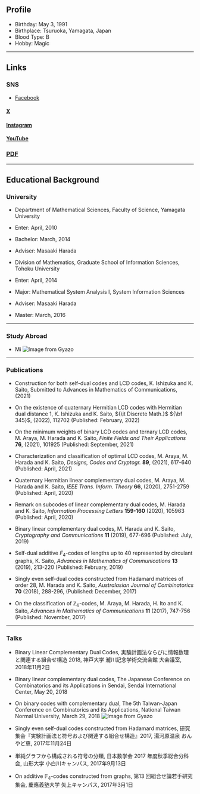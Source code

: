 <script type="text/javascript" async src="https://cdnjs.cloudflare.com/ajax/libs/mathjax/2.7.7/MathJax.js?config=TeX-MML-AM_CHTML">
</script>
<script type="text/x-mathjax-config">
 MathJax.Hub.Config({
 tex2jax: {
 inlineMath: [['$', '$'] ],
 displayMath: [ ['$$','$$'], ["\\[","\\]"] ]
 }
 });
</script>

 
## Profile
- Birthday: May 3, 1991
- Birthplace: Tsuruoka, Yamagata, Japan
- Blood Type: B
- Hobby: Magic

---

## Links
### SNS
 - [Facebook](https://www.facebook.com/profile.php/?id=100004925310388)

#### [X](https://twitter.com/ksaito495)

#### [Instagram](https://www.instagram.com/ksaito6174/)

#### [YouTube](https://m.youtube.com/@kensaito4606/featured)

### [PDF](https://www.dropbox.com/scl/fi/rli0f0yxkzy6sjxovw41n/20230510_cv_ksaito-2.pdf?rlkey=l1au6s5e4w3wahkhdntp63ik6&dl=0)

---

## Educational Background
### University 
- Department of Mathematical Sciences, Faculty of Science, Yamagata University
 - Enter: April, 2010
 - Bachelor: March, 2014
 - Adviser: Masaaki Harada

- Division of Mathematics, Graduate School of Information Sciences, Tohoku University
 - Enter: April, 2014
 - Major: Mathematical System Analysis I, System Information Sciences
 - Adviser: Masaaki Harada
 - Master: March, 2016

---

### Study Abroad
- Mi
![Image from Gyazo](https://i.gyazo.com/e2226fc0e56cd355c9eafc823ec3a29f.jpg)

---

### Publications
- Construction for both self-dual codes and LCD codes, K. Ishizuka and K. Saito, Submitted to Advances in Mathematics of Communications, (2021)

- On the existence of quaternary Hermitian LCD codes with Hermitian dual distance 1, K. Ishizuka and K. Saito, ${\it Discrete Math.}$ ${\bf 345}$, (2022), 112702 (Published: February, 2022)

- On the minimum weights of binary LCD codes and ternary LCD codes, M. Araya, M. Harada and K. Saito, *Finite Fields and Their Applications* **76**, (2021), 101925 (Published: September, 2021)

- Characterization and classification of optimal LCD codes, M. Araya, M. Harada and K. Saito, *Designs, Codes and Cryptogr.* **89**, (2021), 617-640 (Published: April, 2021)

- Quaternary Hermitian linear complementary dual codes, M. Araya, M. Harada and K. Saito, *IEEE Trans. Inform. Theory* **66**, (2020), 2751-2759 (Published: April, 2020)

- Remark on subcodes of linear complementary dual codes, M. Harada and K. Saito, *Information Processing Letters* **159-160** (2020), 105963 (Published: April, 2020)

- Binary linear complementary dual codes, M. Harada and K. Saito, *Cryptography and Communications* **11** (2019), 677-696 (Published: July, 2019)

- Self-dual additive $F_4$-codes of lengths up to 40 represented by circulant graphs, K. Saito, *Advances in Mathematics of Communications* **13** (2019), 213-220 (Published: February, 2019)

- Singly even self-dual codes constructed from Hadamard matrices of order 28, M. Harada and K. Saito, *Australasian Journal of Combinatorics* **70** (2018), 288-296, (Published: December, 2017)

- On the classification of $\mathbb{Z_4}$-codes, M. Araya, M. Harada, H. Ito and K. Saito, *Advances in Mathematics of Communications* **11** (2017), 747-756 (Published: November, 2017)

---

### Talks
- Binary Linear Complementary Dual Codes, 実験計画法ならびに情報数理と関連する組合せ構造 2018, 神戸大学 瀧川記念学術交流会館 大会議室, 2018年11月2日

- Binary linear complementary dual codes, The Japanese Conference on Combinatorics and its Applications
in Sendai, Sendai International Center, May 20, 2018

- On binary codes with complementary dual, The 5th Taiwan-Japan Conference on Combinatorics and its Applications, National Taiwan Normal University, March 29, 2018
![Image from Gyazo](https://i.gyazo.com/247b5847bc8c2d1d6b27cdbb742195b6.jpg)

- Singly even self-dual codes constructed from Hadamard matrices, 研究集会『実験計画法と符号および関連する組合せ構造』2017, 湯河原温泉 おんやど恵, 2017年11月24日

- 単純グラフから構成される符号の分類, 日本数学会 2017 年度秋季総合分科会, 山形大学 小白川キャンパス, 2017年9月13日

- On additive $\mathbb{F_4}$-codes constructed from graphs, 第13 回組合せ論若手研究集会, 慶應義塾大学 矢上キャンパス, 2017年3月1日
